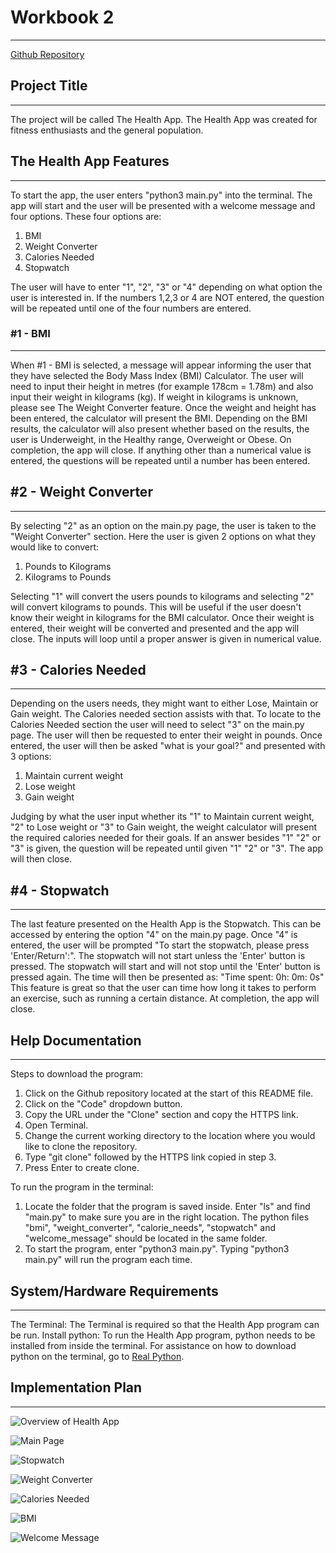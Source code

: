 # Workbook 2
---


[Github Repository](https://github.com/JordanWalling/workbook2)

## Project Title 
---
The project will be called The Health App. The Health App was created for fitness enthusiasts and the general population. 

## The Health App Features
---

To start the app, the user enters "python3 main.py" into the terminal. The app will start and the user will be presented with a welcome message and four options. These four options are:
1. BMI
2. Weight Converter 
3. Calories Needed
4. Stopwatch 

The user will have to enter "1", "2", "3" or "4" depending on what option the user is interested in. If the numbers 1,2,3 or 4 are NOT entered, the question will be repeated until one of the four numbers are entered. 

### #1 - BMI
---

When #1 - BMI is selected, a message will appear informing the user that they have selected the Body Mass Index (BMI) Calculator. The user will need to input their height in metres (for example 178cm = 1.78m) and also input their weight in kilograms (kg). If weight in kilograms is unknown, please see The Weight Converter feature. Once the weight and height has been entered, the calculator will present the BMI. Depending on the BMI results, the calculator will also present whether based on the results, the user is Underweight, in the Healthy range, Overweight or Obese. On completion, the app will close. If anything other than a numerical value is entered, the questions will be repeated until a number has been entered.

## #2 - Weight Converter 
---
By selecting "2" as an option on the main.py page, the user is taken to the "Weight Converter" section. Here the user is given 2 options on what they would like to convert: 
1. Pounds to Kilograms
2. Kilograms to Pounds

Selecting "1" will convert the users pounds to kilograms and selecting "2" will convert kilograms to pounds. This will be useful if the user doesn't know their weight in kilograms for the BMI calculator. Once their weight is entered, their weight will be converted and presented and the app will close. The inputs will loop until a proper answer is given in numerical value. 

## #3 - Calories Needed
---

Depending on the users needs, they might want to either Lose, Maintain or Gain weight. The Calories needed section assists with that. To locate to the Calories Needed section the user will need to select "3" on the main.py page. The user will then be requested to enter their weight in pounds. Once entered, the user will then be asked "what is your goal?" and presented with 3 options:
1. Maintain current weight 
2. Lose weight 
3. Gain weight 

Judging by what the user input whether its "1" to Maintain current weight, "2" to Lose weight or "3" to Gain weight, the weight calculator will present the required calories needed for their goals. If an answer besides "1" "2" or "3" is given, the question will be repeated until given "1" "2" or "3". The app will then close. 

## #4 - Stopwatch
---

The last feature presented on the Health App is the Stopwatch. This can be accessed by entering the option "4" on the main.py page. Once "4" is entered, the user will be prompted "To start the stopwatch, please press 'Enter/Return':". The stopwatch will not start unless the 'Enter' button is pressed. The stopwatch will start and will not stop until the 'Enter' button is pressed again. The time will then be presented as:
"Time spent: 0h: 0m: 0s"
This feature is great so that the user can time how long it takes to perform an exercise, such as running a certain distance. At completion, the app will close. 

## Help Documentation
---

Steps to download the program:
1. Click on the Github repository located at the start of this README file. 
2. Click on the "Code" dropdown button. 
3. Copy the URL under the "Clone" section and copy the HTTPS link. 
4. Open Terminal. 
5. Change the current working directory to the location where you would like to clone the repository. 
6. Type "git clone" followed by the HTTPS link copied in step 3. 
7. Press Enter to create clone. 

To run the program in the terminal:
1. Locate the folder that the program is saved inside. Enter "ls" and find "main.py" to make sure you are in the right location. The python files "bmi", "weight_converter", "calorie_needs", "stopwatch" and "welcome_message" should be located in the same folder. 
2. To start the program, enter "python3 main.py". Typing "python3 main.py" will run the program each time. 

## System/Hardware Requirements
---
The Terminal:
The Terminal is required so that the Health App program can be run.
Install python:
To run the Health App program, python needs to be installed from inside the terminal. For assistance on how to download python on the terminal, go to [Real Python](https://realpython.com/installing-python/). 

## Implementation Plan
--- 

![Overview of Health App](./screenshots/Screen%20Shot%202022-07-12%20at%204.30.43%20pm.png)

![Main Page](./screenshots/Screen%20Shot%202022-07-12%20at%204.31.48%20pm.png)

![Stopwatch](./screenshots/Screen%20Shot%202022-07-12%20at%204.32.28%20pm.png)

![Weight Converter](./screenshots/Screen%20Shot%202022-07-12%20at%204.32.59%20pm.png)

![Calories Needed](./screenshots/Screen%20Shot%202022-07-12%20at%204.33.56%20pm.png)

![BMI](./screenshots/Screen%20Shot%202022-07-12%20at%204.34.18%20pm.png)

![Welcome Message](./screenshots/Screen%20Shot%202022-07-12%20at%204.34.49%20pm.png)